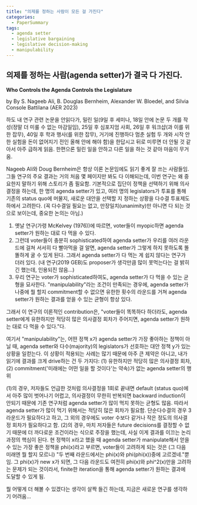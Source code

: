 ```yaml
---
title: "의제를 정하는 사람이 모든 걸 가진다"
categories:
  - PaperSummary
tags:
  - agenda setter
  - legislative bargaining
  - legislative decision-making
  - manipulability
--- 
```


## 의제를 정하는 사람(agenda setter)가 결국 다 가진다.

**Who Controls the Agenda Controls the Legislature**

by By S. Nageeb Ali, B. Douglas Bernheim, Alexander W. Bloedel, and Silvia Console Battilana (AER 2023)

<!--
We model legislative decision-making with an agenda setter who can propose policies sequentially, tailoring each proposal to the status quo that prevails after prior votes. Voters are sophisticated, and the agenda setter cannot commit to future proposals. Nevertheless, the agenda setter obtains her favorite outcome in every equilibrium regardless of the initial default policy. Central to our results is a new condition on preferences, manipulability, that holds in rich policy spaces, including spatial settings and distribution problems. Our findings therefore establish that, despite the sophistication of voters and the absence of commitment power, the agenda setter is effectively a dictator.
-->

하도 내 연구 관련 논문을 안읽다가, 밀린 일(9일 후 세미나, 18일 안에 논문 두 개를 작성(정말 더 미룰 수 없는 마감일임), 25일 후 심포지엄 사회, 26일 후 워크샵(과 이를 위한 잡무), 40일 후 학과 행사(를 위한 잡무), 거기에 진행하다 멈춘 실험 두 개와 시작 안한 실험을 돈이 없어지기 전인 올해 안에 해야 함)을 한답시고 뒤로 미루면 더 안될 것 같아서 아주 급하게 읽음. 한편으론 밀린 일을 안하고 다른 일을 하는 것 같아 마음이 무거움.

Nageeb Ali와 Doug Bernheim은 항상 이론 논문임에도 읽기 좋게 잘 쓰는 사람들임. 그들 연구의 주요 결과는 거의 처음 몇 페이지만 봐도 다 이해되는데, 이번 연구는 왜 중요한지 말하기 위해 스토리가 좀 필요함. 기본적으로 집단이 정책을 선택하기 위해 의사 결정을 하는데, 한 명의 agenda setter가 있고, 여러 명의 legislators가 투표를 통해 기존의 status quo에 머물지, 새로운 대안을 선택할 지 정하는 상황을 다수결 투표제도 하에서 고려한다. (꼭 다수결일 필요는 없고, 만장일치(unanimity)만 아니면 다 되는 것으로 보이는데, 중요한 논의는 아님.)

1. 옛날 연구(가령 McKelvey (1976))에 따르면, voter들이 myopic하면 agenda setter가 원하는 대로 다 먹을 수 있다.
2. 그런데 voter들이 충분히 sophisticated하여 agenda setter가 우리를 여러 라운드에 걸쳐 서서히 다 빨아먹을 걸 알면, agenda setter가 그렇게 하지 못하도록 똘똘하게 굴 수 있게 된다. 그래서 agenda setter가 다 먹는 게 쉽지 않다는 연구가 더러 있다. (내 연구(2019 GEB)도 proposer가 생각만큼 많이 못먹는다는 걸 밝히긴 했는데, 인용되진 않음...)
3. 우리 연구는 voter가 sophisticated하여도, agenda setter가 다 먹을 수 있는 균형을 묘사한다. "manipulability"라는 조건이 만족되는 경우에, agenda setter가 나중에 뭘 할지 commitment할 수 없으면 유한한 횟수의 라운드를 거쳐 agenda setter가 원하는 결과를 얻을 수 있는 균형이 항상 있다. 

그래서 이 연구의 이론적인 contribution은, "voter들이 똑똑하다 하더라도, agenda setter에게 유한하지만 적당히 많은 의사결정 회차가 주어지면, agenda setter가 원하는 대로 다 먹을 수 있다."다. 

여기서 "manipulability"는, 어떤 정책 x가 agenda setter가 가장 좋아하는 정책이 아닐 때, agenda setter와 다수(majority)의 legislators가 선호하는 대안 정책 y가 있는 상황을 일컫는다. 이 상황이 적용되는 사례는 많기 때문에 아주 큰 제약은 아니고, 내가 읽기에 결과를 크게 drive하는 건 두 가지다: (1) 유한하지만 적당히 많은 의사결정 회차, (2) commitment('미래에는 어떤 일을 할 것이다'는 약속)가 없는 agenda setter의 행위

(1)의 경우, 저자들도 언급한 것처럼 의사결정을 1회로 끝내면 default (status quo)에서 아주 많이 벗어나기 어렵고, 의사결정이 무한히 반복되면 backward induction이 안되기 때문에 기존 연구처럼 agenda setter가 많이 먹지 못하는 균형도 많음. 따라서 agenda setter가 많이 먹기 위해서는 적당히 많은 회차가 필요함. 단순다수결의 경우 3라운드가 필요하다고 하고, 그 외의 경우에도 voter 수보다 같거나 작은 정도의 의사결정 회차가 필요하다고 함.
(2)의 경우, 마치 저자들은 future decisions를 결정할 수 없기 때문에 더 까다로운 조건이라는 식으로 주장을 했는데, 사실 이게 결과를 이끄는 논리과정의 핵심이 된다. 현 정책이 x라고 했을 때 agenda setter가 manipulate해서 얻을 수 있는 가장 좋은 정책을 phi(x)라고 부르면, voter들이 고려하게 되는 것은 (그 다음 미래엔 뭘 할지 모르니) "두 번째 라운드에서는 phi(x)와 phi(phi(x))중에 고르겠네."뿐임. 그 phi(x)가 new x가 되면, 그 다음 라운드도 여전히 phi(x)와 phi^2(x)만을 고려하는 문제가 되는 것이라서, finite한 iteration을 통해 agenda setter가 원하는 결과에 도달할 수 있게 됨. 

뭘 어떻게 더 해볼 수 있겠다는 생각이 살짝 들긴 하는데, 지금은 새로운 연구를 생각하기 어려움...